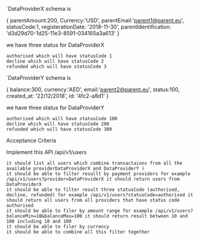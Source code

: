 `DataProviderX schema is

{
  parentAmount:200,
  Currency:'USD',
  parentEmail:'parent1@parent.eu',
  statusCode:1,
  registerationDate: '2018-11-30',
  parentIdentification: 'd3d29d70-1d25-11e3-8591-034165a3a613'
}

we have three status for DataProviderX

    authorised which will have statusCode 1
    decline which will have statusCode 2
    refunded which will have statusCode 3

`DataProviderY schema is

{
  balance:300,
  currency:'AED',
  email:'parent2@parent.eu',
  status:100,
  created_at: '22/12/2018',
  id: '4fc2-a8d1'
}

we have three status for DataProviderY

    authorised which will have statusCode 100
    decline which will have statusCode 200
    refunded which will have statusCode 300

Acceptance Criteria

Implement this API /api/v1/users

    it should list all users which combine transactaions from all the available providerDataProviderX and DataProviderY )
    it should be able to filter resullt by payment providers for example /api/v1/users?provider=DataProviderX it should return users from DataProviderX
    it should be able to filter result three statusCode (authorised, decline, refunded) for example /api/v1/users?statusCode=authorised it should return all users from all providers that have status code authorised
    it should be able to filer by amount range for example /api/v1/users?balanceMin=10&balanceMax=100 it should return result between 10 and 100 including 10 and 100
    it should be able to filer by currency
    it should be able to combine all this filter together
